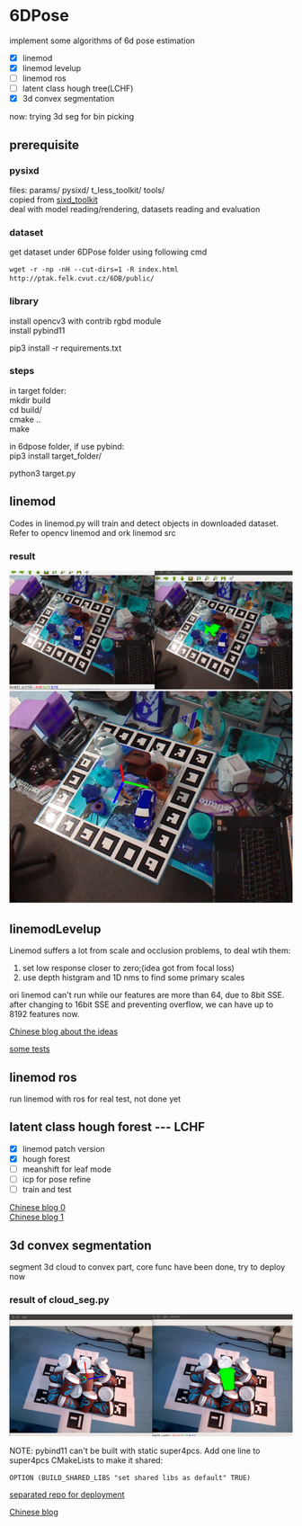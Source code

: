 
# 6DPose

implement some algorithms of 6d pose estimation  

- [x] linemod
- [x] linemod levelup
- [ ] linemod ros
- [ ] latent class hough tree(LCHF)
- [x] 3d convex segmentation  

now: trying 3d seg for bin picking

## prerequisite

### pysixd

files: params/  pysixd/  t_less_toolkit/  tools/  
copied from [sixd_toolkit](https://github.com/thodan/sixd_toolkit)  
deal with model reading/rendering, datasets reading and evaluation  

### dataset

get dataset under 6DPose folder using following cmd  
```
wget -r -np -nH --cut-dirs=1 -R index.html http://ptak.felk.cvut.cz/6DB/public/
```

### library

install opencv3 with contrib rgbd module  
install pybind11  

pip3 install -r requirements.txt

### steps

in target folder:  
mkdir build  
cd build/  
cmake ..  
make  

in 6dpose folder, if use pybind:  
pip3 install target_folder/  

python3 target.py

## linemod

Codes in linemod.py will train and detect objects in downloaded dataset.  
Refer to opencv linemod and ork linemod src  

### result

![image](./test/results/scene6_match.png)  
![image2](./test/results/axis.png)

## linemodLevelup

Linemod suffers a lot from scale and occlusion problems, to deal wtih
them:  
1. set low response closer to zero;(idea got from focal loss)  
2. use depth histgram and 1D nms to find some primary scales  
 
ori linemod can't run while our features are more than 64, due to 8bit SSE.
after changing to 16bit SSE and preventing overflow,
we can have up to 8192 features now.


[Chinese blog about the ideas](https://zhuanlan.zhihu.com/p/35683990)  

[some tests](./linemodLevelup/readme.md)  

## linemod ros  

run linemod with ros for real test, not done yet

## latent class hough forest --- LCHF  

- [x] linemod patch version
- [x] hough forest
- [ ] meanshift for leaf mode
- [ ] icp for pose refine
- [ ] train and test  

[Chinese blog 0](https://zhuanlan.zhihu.com/p/35710562)  
[Chinese blog 1](https://zhuanlan.zhihu.com/p/35740328)  

## 3d convex segmentation

segment 3d cloud to convex part, core func have been done, try to deploy now  
### result of cloud_seg.py
![cloud](./cxx_3d_seg/test/cloud_seg.png)
 
NOTE: pybind11 can't be built with static super4pcs. Add one line to 
super4pcs CMakeLists to make it shared:  
```
OPTION (BUILD_SHARED_LIBS "set shared libs as default" TRUE)
```
[separated repo for deployment](https://github.com/meiqua/binPicking_3dseg)  

[Chinese blog](https://zhuanlan.zhihu.com/p/36419676)